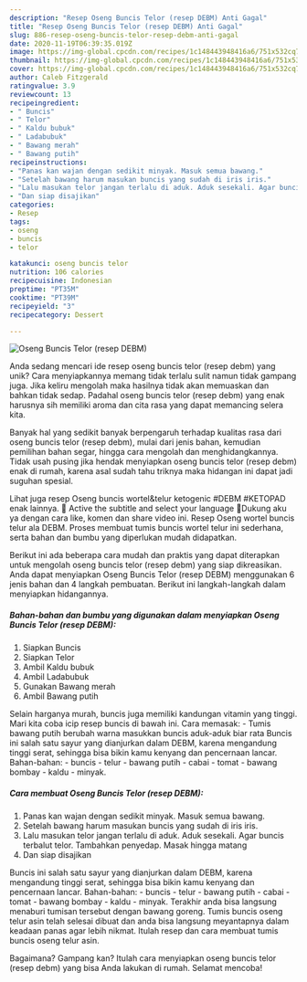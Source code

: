 ```yaml
---
description: "Resep Oseng Buncis Telor (resep DEBM) Anti Gagal"
title: "Resep Oseng Buncis Telor (resep DEBM) Anti Gagal"
slug: 886-resep-oseng-buncis-telor-resep-debm-anti-gagal
date: 2020-11-19T06:39:35.019Z
image: https://img-global.cpcdn.com/recipes/1c148443948416a6/751x532cq70/oseng-buncis-telor-resep-debm-foto-resep-utama.jpg
thumbnail: https://img-global.cpcdn.com/recipes/1c148443948416a6/751x532cq70/oseng-buncis-telor-resep-debm-foto-resep-utama.jpg
cover: https://img-global.cpcdn.com/recipes/1c148443948416a6/751x532cq70/oseng-buncis-telor-resep-debm-foto-resep-utama.jpg
author: Caleb Fitzgerald
ratingvalue: 3.9
reviewcount: 13
recipeingredient:
- " Buncis"
- " Telor"
- " Kaldu bubuk"
- " Ladabubuk"
- " Bawang merah"
- " Bawang putih"
recipeinstructions:
- "Panas kan wajan dengan sedikit minyak. Masuk semua bawang."
- "Setelah bawang harum masukan buncis yang sudah di iris iris."
- "Lalu masukan telor jangan terlalu di aduk. Aduk sesekali. Agar buncis terbalut telor. Tambahkan penyedap. Masak hingga matang"
- "Dan siap disajikan"
categories:
- Resep
tags:
- oseng
- buncis
- telor

katakunci: oseng buncis telor 
nutrition: 106 calories
recipecuisine: Indonesian
preptime: "PT35M"
cooktime: "PT39M"
recipeyield: "3"
recipecategory: Dessert

---
```



![Oseng Buncis Telor (resep DEBM)](https://img-global.cpcdn.com/recipes/1c148443948416a6/751x532cq70/oseng-buncis-telor-resep-debm-foto-resep-utama.jpg)

Anda sedang mencari ide resep oseng buncis telor (resep debm) yang unik? Cara menyiapkannya memang tidak terlalu sulit namun tidak gampang juga. Jika keliru mengolah maka hasilnya tidak akan memuaskan dan bahkan tidak sedap. Padahal oseng buncis telor (resep debm) yang enak harusnya sih memiliki aroma dan cita rasa yang dapat memancing selera kita.

Banyak hal yang sedikit banyak berpengaruh terhadap kualitas rasa dari oseng buncis telor (resep debm), mulai dari jenis bahan, kemudian pemilihan bahan segar, hingga cara mengolah dan menghidangkannya. Tidak usah pusing jika hendak menyiapkan oseng buncis telor (resep debm) enak di rumah, karena asal sudah tahu triknya maka hidangan ini dapat jadi suguhan spesial.

Lihat juga resep Oseng buncis wortel&amp;telur ketogenic #DEBM #KETOPAD enak lainnya. 💜 Active the subtitle and select your language 💜Dukung aku ya dengan cara like, komen dan share video ini. Resep Oseng wortel buncis telur ala DEBM. Proses membuat tumis buncis wortel telur ini sederhana, serta bahan dan bumbu yang diperlukan mudah didapatkan.


Berikut ini ada beberapa cara mudah dan praktis yang dapat diterapkan untuk mengolah oseng buncis telor (resep debm) yang siap dikreasikan. Anda dapat menyiapkan Oseng Buncis Telor (resep DEBM) menggunakan 6 jenis bahan dan 4 langkah pembuatan. Berikut ini langkah-langkah dalam menyiapkan hidangannya.

<!--inarticleads1-->

##### Bahan-bahan dan bumbu yang digunakan dalam menyiapkan Oseng Buncis Telor (resep DEBM):

1. Siapkan  Buncis
1. Siapkan  Telor
1. Ambil  Kaldu bubuk
1. Ambil  Ladabubuk
1. Gunakan  Bawang merah
1. Ambil  Bawang putih


Selain harganya murah, buncis juga memiliki kandungan vitamin yang tinggi. Mari kita coba icip resep buncis di bawah ini. Cara memasak: - Tumis bawang putih berubah warna masukkan buncis aduk-aduk biar rata Buncis ini salah satu sayur yang dianjurkan dalam DEBM, karena mengandung tinggi serat, sehingga bisa bikin kamu kenyang dan pencernaan lancar. Bahan-bahan: - buncis - telur - bawang putih - cabai - tomat - bawang bombay - kaldu - minyak. 

<!--inarticleads2-->

##### Cara membuat Oseng Buncis Telor (resep DEBM):

1. Panas kan wajan dengan sedikit minyak. Masuk semua bawang.
1. Setelah bawang harum masukan buncis yang sudah di iris iris.
1. Lalu masukan telor jangan terlalu di aduk. Aduk sesekali. Agar buncis terbalut telor. Tambahkan penyedap. Masak hingga matang
1. Dan siap disajikan


Buncis ini salah satu sayur yang dianjurkan dalam DEBM, karena mengandung tinggi serat, sehingga bisa bikin kamu kenyang dan pencernaan lancar. Bahan-bahan: - buncis - telur - bawang putih - cabai - tomat - bawang bombay - kaldu - minyak. Terakhir anda bisa langsung menaburi tumisan tersebut dengan bawang goreng. Tumis buncis oseng telur asin telah selesai dibuat dan anda bisa langsung meyantapnya dalam keadaan panas agar lebih nikmat. Itulah resep dan cara membuat tumis buncis oseng telur asin. 

Bagaimana? Gampang kan? Itulah cara menyiapkan oseng buncis telor (resep debm) yang bisa Anda lakukan di rumah. Selamat mencoba!
